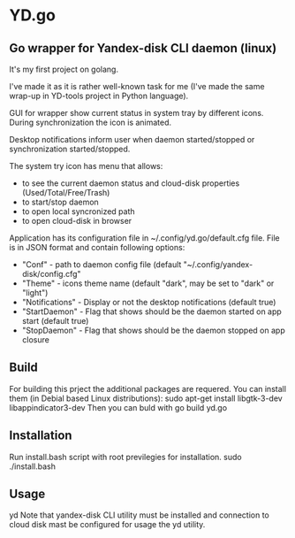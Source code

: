 # YD.go
## Go wrapper for Yandex-disk CLI daemon (linux)

It's my first project on golang.

I've made it as it is rather well-known task for me (I've made the same wrap-up in YD-tools project in Python language).

GUI for wrapper show current status in system tray by different icons. During synchronization the icon is animated. 

Desktop notifications inform user when daemon started/stopped or synchronization started/stopped.

The system try icon has menu that allows:
  - to see the current daemon status and cloud-disk properties (Used/Total/Free/Trash)
  - to start/stop daemon
  - to open local syncronized path
  - to open cloud-disk in browser

Application has its configuration file in ~/.config/yd.go/default.cfg file. File is in JSON format and contain following options:
  - "Conf" - path to daemon config file (default "~/.config/yandex-disk/config.cfg"
  - "Theme" - icons theme name (default "dark", may be set to "dark" or "light")
  - "Notifications" - Display or not the desktop notifications (default true)
  - "StartDaemon" - Flag that shows should be the daemon started on app start (default true)
  - "StopDaemon" - Flag that shows should be the daemon stopped on app closure
 
## Build 
For building this prject the additional packages are requered. You can install them (in Debial based Linux distributions):
  sudo apt-get install libgtk-3-dev libappindicator3-dev
Then you can buld with 
  go build yd.go
  
## Installation
Run install.bash script with root previlegies for installation.
  sudo ./install.bash

## Usage
  yd
Note that yandex-disk CLI utility must be installed and connection to cloud disk mast be configured for usage the yd utility.
